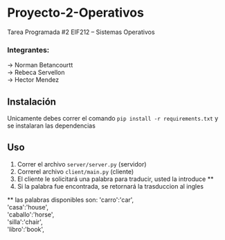 # Proyecto-2-Operativos
Tarea Programada #2 EIF212 – Sistemas Operativos
### Integrantes: 
-> Norman Betancourtt  <br />
-> Rebeca Servellon <br />
-> Hector Mendez <br />

## Instalación
Unicamente debes correr el comando `pip install -r requirements.txt` y se instalaran las dependencias

## Uso
1) Correr el archivo `server/server.py` (servidor)
2) Correrel archivo `client/main.py`    (cliente)
3) El cliente le solicitará una palabra para traducir, usted la introduce **
4) Si la palabra fue encontrada, se retornará la trasduccion al ingles

** las palabras disponibles son:
    'carro':'car', <br />
    'casa':'house', <br />
    'caballo':'horse',  <br />
    'silla':'chair', <br />
    'libro':'book', <br />

